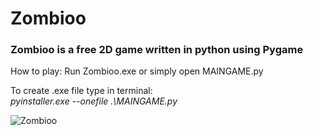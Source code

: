 # Zombioo
### Zombioo is a free 2D game written in python using Pygame

How to play:
Run Zombioo.exe or simply open MAINGAME.py

To create .exe file type in terminal:     
_pyinstaller.exe --onefile .\MAINGAME.py_

![Zombioo](demo/demoNEW.gif)
